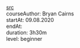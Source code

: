 [src](https://www.udemy.com/course/flutter-intermediate/)
<br>courseAuthor: Bryan Cairns
<br>startAt: 09.08.2020
<br>endAt:
<br>duration: 3h30m
<br>level: beginner
